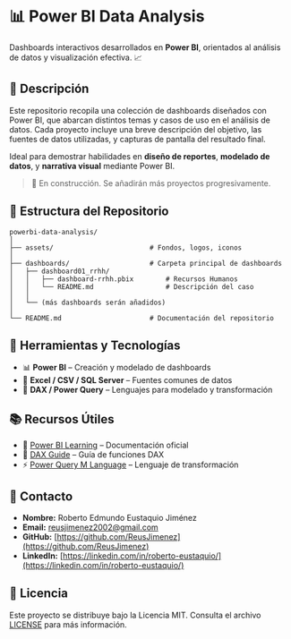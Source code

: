 # 📊 **Power BI Data Analysis**

Dashboards interactivos desarrollados en **Power BI**, orientados al análisis de datos y visualización efectiva. 📈

## 📝 **Descripción**

Este repositorio recopila una colección de dashboards diseñados con Power BI, que abarcan distintos temas y casos de uso en el análisis de datos. Cada proyecto incluye una breve descripción del objetivo, las fuentes de datos utilizadas, y capturas de pantalla del resultado final.

Ideal para demostrar habilidades en **diseño de reportes**, **modelado de datos**, y **narrativa visual** mediante Power BI.

> 🚧 En construcción. Se añadirán más proyectos progresivamente.

## 📁 **Estructura del Repositorio**

```
powerbi-data-analysis/
│
├── assets/                        # Fondos, logos, iconos
│
├── dashboards/                    # Carpeta principal de dashboards
│   ├── dashboard01_rrhh/              
│   │   ├── dashboard-rrhh.pbix        # Recursos Humanos
│   │   └── README.md                  # Descripción del caso
│   │
│   └── (más dashboards serán añadidos) 
│
└── README.md                      # Documentación del repositorio
```

## 🧰 **Herramientas y Tecnologías**

- 📊 **Power BI** – Creación y modelado de dashboards
- 📂 **Excel / CSV / SQL Server** – Fuentes comunes de datos
- 🧠 **DAX / Power Query** – Lenguajes para modelado y transformación

## 📚 **Recursos Útiles**

- 🧭 [Power BI Learning](https://learn.microsoft.com/en-us/power-bi/) – Documentación oficial
- 🧮 [DAX Guide](https://dax.guide/) – Guía de funciones DAX
- ⚡ [Power Query M Language](https://learn.microsoft.com/en-us/powerquery-m/) – Lenguaje de transformación

## 📩 **Contacto**

- **Nombre:** Roberto Edmundo Eustaquio Jiménez  
- **Email:** [reusjimenez2002@gmail.com](mailto:reusjimenez2002@gmail.com)  
- **GitHub:** [https://github.com/ReusJimenez](https://github.com/ReusJimenez)
- **LinkedIn:** [https://linkedin.com/in/roberto-eustaquio/](https://linkedin.com/in/roberto-eustaquio/)  

## 📜 **Licencia**  

Este proyecto se distribuye bajo la Licencia MIT. Consulta el archivo [LICENSE](./LICENSE) para más información.

